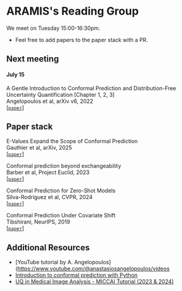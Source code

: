 # ARAMIS's Reading Group

We meet on Tuesday 15:00-16:30pm.

- Feel free to add papers to the paper stack with a PR.

## Next meeting

#### July 15

A Gentle Introduction to Conformal Prediction and
Distribution-Free Uncertainty Quantification [Chapter 1, 2, 3]
\
Angelopoulos et al, arXiv v6, 2022
\
[[`paper`](https://people.eecs.berkeley.edu/~angelopoulos/publications/downloads/gentle_intro_conformal_dfuq.pdf)]

## Paper stack
E-Values Expand the Scope of Conformal Prediction
\
Gauthier et al, arXiv, 2025
\
[[`paper`](https://arxiv.org/pdf/2503.13050)]


Conformal prediction beyond exchangeability
\
Barber et al, Project Euclid, 2023
\
[[`paper`](https://arxiv.org/pdf/2202.13415)]

Conformal Prediction for Zero-Shot Models 
\
Silva-Rodríguez et al, CVPR, 2024 
\
[[`paper`](https://openaccess.thecvf.com/content/CVPR2025/papers/Silva-Rodriguez_Conformal_Prediction_for_Zero-Shot_Models_CVPR_2025_paper.pdf)]

Conformal Prediction Under Covariate Shift
\
Tibshirani, NeurIPS, 2019 
\
[[`paper`](
https://arxiv.org/pdf/1904.06019)]

## Additional Resources

- [YouTube tutorial by A. Angelopoulos](https://www.youtube.com/@anastasiosangelopoulos/videos
- [Introduction to conformal prediction with Python](https://christophmolnar.com/books/conformal-prediction)
- [UQ in Medical Image Analysis - MICCAI Tutorial (2023 & 2024)](https://github.com/agaldran/uqinmia-miccai-2023)

